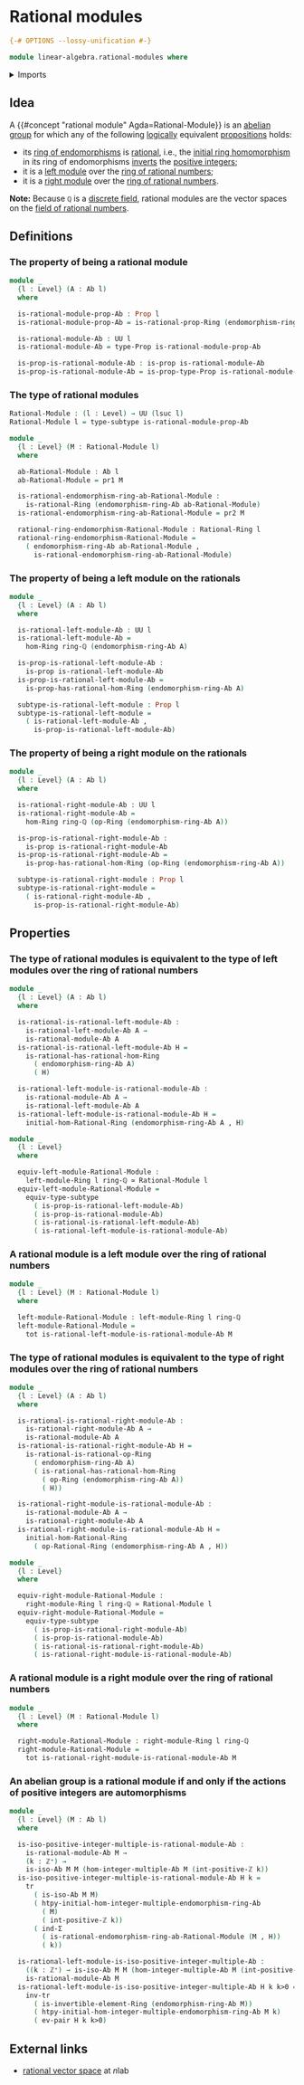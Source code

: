 # Rational modules

```agda
{-# OPTIONS --lossy-unification #-}

module linear-algebra.rational-modules where
```

<details><summary>Imports</summary>

```agda
open import elementary-number-theory.positive-integers
open import elementary-number-theory.ring-of-rational-numbers

open import foundation.dependent-pair-types
open import foundation.equivalences
open import foundation.function-types
open import foundation.functoriality-dependent-pair-types
open import foundation.logical-equivalences
open import foundation.propositions
open import foundation.subtypes
open import foundation.transport-along-identifications
open import foundation.universe-levels

open import group-theory.abelian-groups
open import group-theory.endomorphism-rings-abelian-groups
open import group-theory.homomorphisms-abelian-groups
open import group-theory.integer-multiples-of-elements-abelian-groups
open import group-theory.isomorphisms-abelian-groups

open import linear-algebra.left-modules-rings
open import linear-algebra.right-modules-rings

open import ring-theory.homomorphisms-rings
open import ring-theory.invertible-elements-rings
open import ring-theory.opposite-rings
open import ring-theory.rational-rings
open import ring-theory.rings
```

</details>

## Idea

A {{#concept "rational module" Agda=Rational-Module}} is an
[abelian group](group-theory.abelian-groups.md) for which any of the following
[logically](foundation.logical-equivalences.md) equivalent
[propositions](foundation.propositions.md) holds:

- its [ring of endomorphisms](group-theory.endomorphism-rings-abelian-groups.md)
  is [rational](ring-theory.rational-rings.md), i.e., the
  [initial ring homomorphism](elementary-number-theory.ring-of-integers.md) in
  its ring of endomorphisms [inverts](ring-theory.localizations-rings.md) the
  [positive integers](elementary-number-theory.positive-integers.md);
- it is a [left module](linear-algebra.left-modules-rings.md) over the
  [ring of rational numbers](elementary-number-theory.ring-of-rational-numbers.md);
- it is a [right module](linear-algebra.right-modules-rings.md) over the
  [ring of rational numbers](elementary-number-theory.ring-of-rational-numbers.md).

**Note:** Because `ℚ` is a
[discrete field](commutative-algebra.discrete-fields.md), rational modules are
the vector spaces on the
[field of rational numbers](elementary-number-theory.field-of-rational-numbers.md).

## Definitions

### The property of being a rational module

```agda
module _
  {l : Level} (A : Ab l)
  where

  is-rational-module-prop-Ab : Prop l
  is-rational-module-prop-Ab = is-rational-prop-Ring (endomorphism-ring-Ab A)

  is-rational-module-Ab : UU l
  is-rational-module-Ab = type-Prop is-rational-module-prop-Ab

  is-prop-is-rational-module-Ab : is-prop is-rational-module-Ab
  is-prop-is-rational-module-Ab = is-prop-type-Prop is-rational-module-prop-Ab
```

### The type of rational modules

```agda
Rational-Module : (l : Level) → UU (lsuc l)
Rational-Module l = type-subtype is-rational-module-prop-Ab

module _
  {l : Level} (M : Rational-Module l)
  where

  ab-Rational-Module : Ab l
  ab-Rational-Module = pr1 M

  is-rational-endomorphism-ring-ab-Rational-Module :
    is-rational-Ring (endomorphism-ring-Ab ab-Rational-Module)
  is-rational-endomorphism-ring-ab-Rational-Module = pr2 M

  rational-ring-endomorphism-Rational-Module : Rational-Ring l
  rational-ring-endomorphism-Rational-Module =
    ( endomorphism-ring-Ab ab-Rational-Module ,
      is-rational-endomorphism-ring-ab-Rational-Module)
```

### The property of being a left module on the rationals

```agda
module _
  {l : Level} (A : Ab l)
  where

  is-rational-left-module-Ab : UU l
  is-rational-left-module-Ab =
    hom-Ring ring-ℚ (endomorphism-ring-Ab A)

  is-prop-is-rational-left-module-Ab :
    is-prop is-rational-left-module-Ab
  is-prop-is-rational-left-module-Ab =
    is-prop-has-rational-hom-Ring (endomorphism-ring-Ab A)

  subtype-is-rational-left-module : Prop l
  subtype-is-rational-left-module =
    ( is-rational-left-module-Ab ,
      is-prop-is-rational-left-module-Ab)
```

### The property of being a right module on the rationals

```agda
module _
  {l : Level} (A : Ab l)
  where

  is-rational-right-module-Ab : UU l
  is-rational-right-module-Ab =
    hom-Ring ring-ℚ (op-Ring (endomorphism-ring-Ab A))

  is-prop-is-rational-right-module-Ab :
    is-prop is-rational-right-module-Ab
  is-prop-is-rational-right-module-Ab =
    is-prop-has-rational-hom-Ring (op-Ring (endomorphism-ring-Ab A))

  subtype-is-rational-right-module : Prop l
  subtype-is-rational-right-module =
    ( is-rational-right-module-Ab ,
      is-prop-is-rational-right-module-Ab)
```

## Properties

### The type of rational modules is equivalent to the type of left modules over the ring of rational numbers

```agda
module _
  {l : Level} (A : Ab l)
  where

  is-rational-is-rational-left-module-Ab :
    is-rational-left-module-Ab A →
    is-rational-module-Ab A
  is-rational-is-rational-left-module-Ab H =
    is-rational-has-rational-hom-Ring
      ( endomorphism-ring-Ab A)
      ( H)

  is-rational-left-module-is-rational-module-Ab :
    is-rational-module-Ab A →
    is-rational-left-module-Ab A
  is-rational-left-module-is-rational-module-Ab H =
    initial-hom-Rational-Ring (endomorphism-ring-Ab A , H)

module _
  {l : Level}
  where

  equiv-left-module-Rational-Module :
    left-module-Ring l ring-ℚ ≃ Rational-Module l
  equiv-left-module-Rational-Module =
    equiv-type-subtype
      ( is-prop-is-rational-left-module-Ab)
      ( is-prop-is-rational-module-Ab)
      ( is-rational-is-rational-left-module-Ab)
      ( is-rational-left-module-is-rational-module-Ab)
```

### A rational module is a left module over the ring of rational numbers

```agda
module _
  {l : Level} (M : Rational-Module l)
  where

  left-module-Rational-Module : left-module-Ring l ring-ℚ
  left-module-Rational-Module =
    tot is-rational-left-module-is-rational-module-Ab M
```

### The type of rational modules is equivalent to the type of right modules over the ring of rational numbers

```agda
module _
  {l : Level} (A : Ab l)
  where

  is-rational-is-rational-right-module-Ab :
    is-rational-right-module-Ab A →
    is-rational-module-Ab A
  is-rational-is-rational-right-module-Ab H =
    is-rational-is-rational-op-Ring
      ( endomorphism-ring-Ab A)
      ( is-rational-has-rational-hom-Ring
        ( op-Ring (endomorphism-ring-Ab A))
        ( H))

  is-rational-right-module-is-rational-module-Ab :
    is-rational-module-Ab A →
    is-rational-right-module-Ab A
  is-rational-right-module-is-rational-module-Ab H =
    initial-hom-Rational-Ring
      ( op-Rational-Ring (endomorphism-ring-Ab A , H))

module _
  {l : Level}
  where

  equiv-right-module-Rational-Module :
    right-module-Ring l ring-ℚ ≃ Rational-Module l
  equiv-right-module-Rational-Module =
    equiv-type-subtype
      ( is-prop-is-rational-right-module-Ab)
      ( is-prop-is-rational-module-Ab)
      ( is-rational-is-rational-right-module-Ab)
      ( is-rational-right-module-is-rational-module-Ab)
```

### A rational module is a right module over the ring of rational numbers

```agda
module _
  {l : Level} (M : Rational-Module l)
  where

  right-module-Rational-Module : right-module-Ring l ring-ℚ
  right-module-Rational-Module =
    tot is-rational-right-module-is-rational-module-Ab M
```

### An abelian group is a rational module if and only if the actions of positive integers are automorphisms

```agda
module _
  {l : Level} (M : Ab l)
  where

  is-iso-positive-integer-multiple-is-rational-module-Ab :
    is-rational-module-Ab M →
    (k : ℤ⁺) →
    is-iso-Ab M M (hom-integer-multiple-Ab M (int-positive-ℤ k))
  is-iso-positive-integer-multiple-is-rational-module-Ab H k =
    tr
      ( is-iso-Ab M M)
      ( htpy-initial-hom-integer-multiple-endomorphism-ring-Ab
        ( M)
        ( int-positive-ℤ k))
      ( ind-Σ
        ( is-rational-endomorphism-ring-ab-Rational-Module (M , H))
        ( k))

  is-rational-left-module-is-iso-positive-integer-multiple-Ab :
    ((k : ℤ⁺) → is-iso-Ab M M (hom-integer-multiple-Ab M (int-positive-ℤ k))) →
    is-rational-module-Ab M
  is-rational-left-module-is-iso-positive-integer-multiple-Ab H k k>0 =
    inv-tr
      ( is-invertible-element-Ring (endomorphism-ring-Ab M))
      ( htpy-initial-hom-integer-multiple-endomorphism-ring-Ab M k)
      ( ev-pair H k k>0)
```

## External links

- [rational vector space](https://ncatlab.org/nlab/show/rational+vector+space)
  at $n$lab
